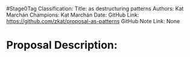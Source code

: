 #Stage0Tag
Classification:
Title: as destructuring patterns
Authors: Kat Marchán
Champions: Kat Marchán
Date: 
GitHub Link: https://github.com/zkat/proposal-as-patterns
GitHub Note Link: None

# Proposal Description:
